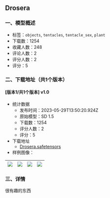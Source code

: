 ## Drosera
### 一、模型概述

- 标签：`objects`, `tentacles`, `tentacle_sex`, `plant`
- 下载数：1254
- 收藏人数：248
- 评论人数：2
- 评分人数：2
- 评分：5

### 二、下载地址（共1个版本）

#### [版本1/共1个版本] v1.0

- 统计数据
  - 发布时间：2023-05-29T13:50:20.924Z
  - 原始模型：SD 1.5
  - 下载数：1254
  - 评分人数：2
  - 评分：5
- 下载地址
  - [Drosera.safetensors](https://civitai.com/api/download/models/84629)
- 样例图像：

| <img src="https://image.civitai.com/xG1nkqKTMzGDvpLrqFT7WA/80f39c26-3bfe-4749-ac26-5c462992e2af/width=450/956393.jpeg" /> | <img src="https://image.civitai.com/xG1nkqKTMzGDvpLrqFT7WA/7eb84af4-24d6-46c8-80ff-2efadb6fcc82/width=450/956391.jpeg" /> | <img src="https://image.civitai.com/xG1nkqKTMzGDvpLrqFT7WA/17fbcf0c-2e9a-4b56-8e12-76843443d40b/width=450/956392.jpeg" /> | <img src="https://image.civitai.com/xG1nkqKTMzGDvpLrqFT7WA/114ea64f-d6cb-48dc-ad50-18fd1e0424c8/width=450/956387.jpeg" /> |
| ---- | ---- | ---- | ---- |


### 三、详情
<p>很有趣的东西</p>
